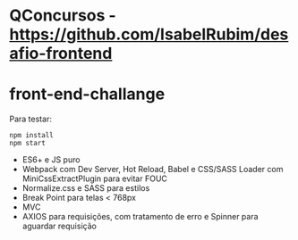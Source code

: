 # QConcursos - https://github.com/IsabelRubim/desafio-frontend
# front-end-challange

Para testar:

```
npm install
npm start
```

- ES6+ e JS puro
- Webpack com Dev Server, Hot Reload, Babel e CSS/SASS Loader com MiniCssExtractPlugin para evitar FOUC
- Normalize.css e SASS para estilos
- Break Point para telas < 768px
- MVC
- AXIOS para requisições, com tratamento de erro e Spinner para aguardar requisição
